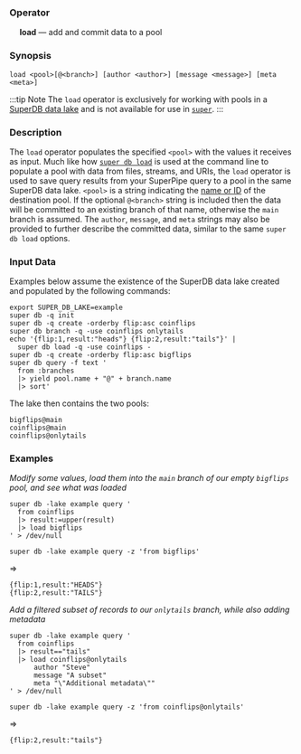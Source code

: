 ### Operator

&emsp; **load** &mdash; add and commit data to a pool

### Synopsis

```
load <pool>[@<branch>] [author <author>] [message <message>] [meta <meta>]
```

:::tip Note
The `load` operator is exclusively for working with pools in a
[SuperDB data lake](../../commands/super-db.md) and is not available for use in
[`super`](../../commands/super.md).
:::

### Description

The `load` operator populates the specified `<pool>` with the values it
receives as input. Much like how [`super db load`](../../commands/super-db.md#load)
is used at the command line to populate a pool with data from files, streams,
and URIs, the `load` operator is used to save query results from your SuperPipe
query to a pool in the same SuperDB data lake. `<pool>` is a string indicating the
[name or ID](../../commands/super-db.md#data-pools) of the destination pool.
If the optional `@<branch>` string is included then the data will be committed
to an existing branch of that name, otherwise the `main` branch is assumed.
The `author`, `message`, and `meta` strings may also be provided to further
describe the committed data, similar to the same `super db load` options.

### Input Data

Examples below assume the existence of the SuperDB data lake created and populated
by the following commands:

```mdtest-command
export SUPER_DB_LAKE=example
super db -q init
super db -q create -orderby flip:asc coinflips
super db branch -q -use coinflips onlytails
echo '{flip:1,result:"heads"} {flip:2,result:"tails"}' |
  super db load -q -use coinflips -
super db -q create -orderby flip:asc bigflips
super db query -f text '
  from :branches
  |> yield pool.name + "@" + branch.name
  |> sort'
```

The lake then contains the two pools:

```mdtest-output
bigflips@main
coinflips@main
coinflips@onlytails
```

### Examples

_Modify some values, load them into the `main` branch of our empty `bigflips` pool, and see what was loaded_
```mdtest-command
super db -lake example query '
  from coinflips
  |> result:=upper(result)
  |> load bigflips
' > /dev/null

super db -lake example query -z 'from bigflips'
```
=>
```mdtest-output
{flip:1,result:"HEADS"}
{flip:2,result:"TAILS"}
```

_Add a filtered subset of records to our `onlytails` branch, while also adding metadata_
```mdtest-command
super db -lake example query '
  from coinflips
  |> result=="tails"
  |> load coinflips@onlytails
      author "Steve"
      message "A subset"
      meta "\"Additional metadata\""
' > /dev/null

super db -lake example query -z 'from coinflips@onlytails'
```
=>
```mdtest-output
{flip:2,result:"tails"}
```
